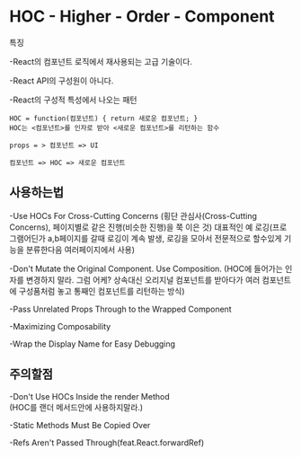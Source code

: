# HOC - Higher - Order - Component

특징

-React의 컴포넌트 로직에서 재사용되는 고급 기술이다.

-React API의 구성원이 아니다.

-React의 구성적 특성에서 나오는 패턴

```
HOC = function(컴포넌트) { return 새로운 컴포넌트; }
HOC는 <컴포넌트>를 인자로 받아 <새로운 컴포넌트>를 리턴하는 함수
```

```
props = > 컴포넌트 => UI

컴포넌트 => HOC => 새로운 컴포넌트
```

## 사용하는법

-Use HOCs For Cross-Cutting Concerns
(횡단 관심사(Cross-Cutting Concerns), 페이지별로 같은 진행(비슷한 진행)을 쭉 이은 것)
대표적인 예 로깅(프로그램어딘가 a,b페이지를 갈때 로깅이 계속 발생, 로깅을 모아서 전문적으로 할수있게 기능을 분류한다음 여러페이지에서 사용)

-Don't Mutate the Original Component. Use Composition.
(HOC에 들어가는 인자를 변경하지 말라. 그럼 어케? 상속대신 오리지널 컴포넌트를 받아다가 여러 컴포넌트에 구성품처럼 놓고 통째인 컴포넌트를 리턴하는 방식)

-Pass Unrelated Props Through to the Wrapped Component

-Maximizing Composability

-Wrap the Display Name for Easy Debugging

## 주의할점

-Don't Use HOCs Inside the render Method  
(HOC를 랜더 메서드안에 사용하지말라.)

-Static Methods Must Be Copied Over

-Refs Aren't Passed Through(feat.React.forwardRef)
